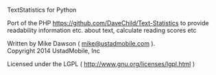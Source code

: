 TextStatistics for Python

Port of the PHP https://github.com/DaveChild/Text-Statistics to provide
readability information etc. about text, calculate reading scores etc

Written by Mike Dawson ( mike@ustadmobile.com ).  
Copyright 2014 UstadMobile, Inc

Licensed under the LGPL ( http://www.gnu.org/licenses/lgpl.html )
